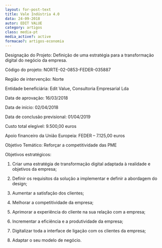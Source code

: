 ```yaml
---
layout: for-post-text
title: Vale Indústria 4.0
data: 24-09-2018
autor: EDIT VALUE
category: artigos
class: media-pt
media_active?: active
formacao?: artigos-economia
---
```

Designação do Projeto: Definição de uma estratégia para a transformação digital do negócio da empresa.

Código do projeto: NORTE-02-0853-FEDER-035887

Região de intervenção: Norte

Entidade beneficiária: Edit Value, Consultoria Empresarial Lda



Data de aprovação: 16/03/2018

Data de início: 02/04/2018

Data de conclusão previsional: 01/04/2019

Custo total elegível: 9.500,00 euros

Apoio financeiro da União Europeia:  FEDER – 7.125,00 euros



Objetivo Temático: Reforçar a competitividade das PME

Objetivos estratégicos:

1. Criar uma estratégia de transformação digital adaptada à realidade e objetivos da empresa;

2. Definir os requisitos da solução a implementar e definir a abordagem do design;

3. Aumentar a satisfação dos clientes;

4. Melhorar a competitividade da empresa;

5. Aprimorar a experiência do cliente na sua relação com a empresa;

6. Incrementar a eficiência e a produtividade da empresa;

7. Digitalizar toda a interface de ligação com os clientes da empresa;

8. Adaptar o seu modelo de negócio.
